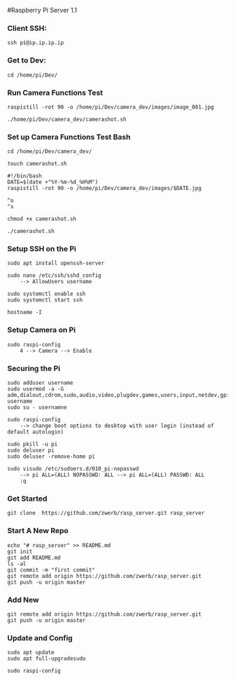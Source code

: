 #Raspberry Pi Server 1.1


### Client SSH:
```
ssh pi@ip.ip.ip.ip
```

### Get to Dev:
```
cd /home/pi/Dev/
```

### Run Camera Functions Test
```
raspistill -rot 90 -o /home/pi/Dev/camera_dev/images/image_001.jpg

./home/pi/Dev/camera_dev/camerashot.sh
```


### Set up Camera Functions Test Bash
```
cd /home/pi/Dev/camera_dev/

touch camerashot.sh

#!/bin/bash
DATE=$(date +"%Y-%m-%d_%H%M")
raspistill -rot 90 -o /home/pi/Dev/camera_dev/images/$DATE.jpg

^o
^x

chmod +x camerashot.sh

./camerashot.sh
```


### Setup SSH on the Pi
```
sudo apt install openssh-server

sudo nano /etc/ssh/sshd_config
    --> AllowUsers username
    
sudo systemctl enable ssh
sudo systemctl start ssh

hostname -I
```

### Setup Camera on Pi
```
sudo raspi-config
    4 --> Camera --> Enable
```

### Securing the Pi
```
sudo adduser username
sudo usermod -a -G adm,dialout,cdrom,sudo,audio,video,plugdev,games,users,input,netdev,gpio,i2c,spi username
sudo su - usernamne

sudo raspi-config
    --> change boot options to desktop with user login (instead of default autologin)
    
sudo pkill -u pi
sudo deluser pi
sudo deluser -remove-home pi

sudo visudo /etc/sudoers.d/010_pi-nopasswd
    --> pi ALL=(ALL) NOPASSWD: ALL --> pi ALL=(ALL) PASSWD: ALL
    :q
```

### Get Started
```
git clone  https://github.com/zwerb/rasp_server.git rasp_server
```

### Start A New Repo
```
echo "# rasp_server" >> README.md
git init
git add README.md
ls -al
git commit -m "first commit"
git remote add origin https://github.com/zwerb/rasp_server.git
git push -u origin master
```

### Add New
```
git remote add origin https://github.com/zwerb/rasp_server.git
git push -u origin master
```

### Update and Config
```
sudo apt update
sudo apt full-upgradesudo 

sudo raspi-config
```















 
